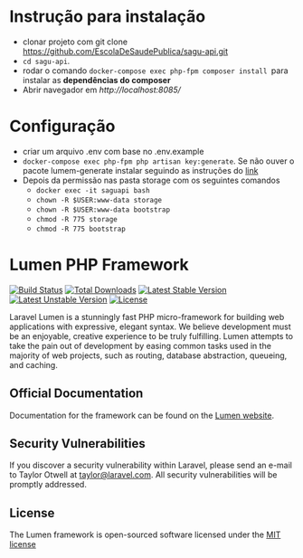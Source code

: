 # Instrução para instalação
- clonar projeto com git clone https://github.com/EscolaDeSaudePublica/sagu-api.git
- `cd sagu-api`.
- rodar o comando `docker-compose exec php-fpm composer install `para instalar as **dependências do composer**
- Abrir navegador em _http://localhost:8085/_

# Configuração
- criar um arquivo .env com base no .env.example
- `docker-compose exec php-fpm php artisan key:generate`. Se não ouver o pacote lumem-generate instalar seguindo as instruções do [link](https://github.com/flipboxstudio/lumen-generator/tree/6.0)
-  Depois da permissão nas pasta storage com os seguintes comandos
    - `docker exec -it saguapi bash`
    - `chown -R $USER:www-data storage`
    - `chown -R $USER:www-data bootstrap`
    - `chmod -R 775 storage`
    - `chmod -R 775 bootstrap`




# Lumen PHP Framework

[![Build Status](https://travis-ci.org/laravel/lumen-framework.svg)](https://travis-ci.org/laravel/lumen-framework)
[![Total Downloads](https://poser.pugx.org/laravel/lumen-framework/d/total.svg)](https://packagist.org/packages/laravel/lumen-framework)
[![Latest Stable Version](https://poser.pugx.org/laravel/lumen-framework/v/stable.svg)](https://packagist.org/packages/laravel/lumen-framework)
[![Latest Unstable Version](https://poser.pugx.org/laravel/lumen-framework/v/unstable.svg)](https://packagist.org/packages/laravel/lumen-framework)
[![License](https://poser.pugx.org/laravel/lumen-framework/license.svg)](https://packagist.org/packages/laravel/lumen-framework)

Laravel Lumen is a stunningly fast PHP micro-framework for building web applications with expressive, elegant syntax. We believe development must be an enjoyable, creative experience to be truly fulfilling. Lumen attempts to take the pain out of development by easing common tasks used in the majority of web projects, such as routing, database abstraction, queueing, and caching.

## Official Documentation

Documentation for the framework can be found on the [Lumen website](http://lumen.laravel.com/docs).

## Security Vulnerabilities

If you discover a security vulnerability within Laravel, please send an e-mail to Taylor Otwell at taylor@laravel.com. All security vulnerabilities will be promptly addressed.

## License

The Lumen framework is open-sourced software licensed under the [MIT license](http://opensource.org/licenses/MIT)
